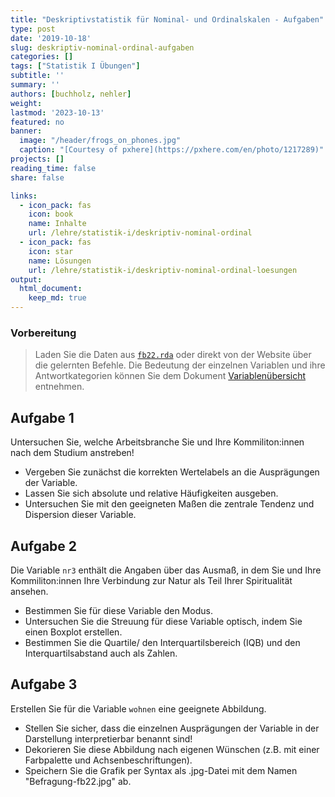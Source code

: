 ```yaml
---
title: "Deskriptivstatistik für Nominal- und Ordinalskalen - Aufgaben" 
type: post
date: '2019-10-18' 
slug: deskriptiv-nominal-ordinal-aufgaben
categories: [] 
tags: ["Statistik I Übungen"] 
subtitle: ''
summary: '' 
authors: [buchholz, nehler]
weight: 
lastmod: '2023-10-13'
featured: no
banner:
  image: "/header/frogs_on_phones.jpg"
  caption: "[Courtesy of pxhere](https://pxhere.com/en/photo/1217289)"
projects: []
reading_time: false
share: false

links:
  - icon_pack: fas
    icon: book
    name: Inhalte
    url: /lehre/statistik-i/deskriptiv-nominal-ordinal
  - icon_pack: fas
    icon: star
    name: Lösungen
    url: /lehre/statistik-i/deskriptiv-nominal-ordinal-loesungen
output:
  html_document:
    keep_md: true
---
```







### Vorbereitung

> Laden Sie die Daten aus [<i class="fas fa-download"></i> `fb22.rda`](/daten/fb22.rda) oder direkt von der Website über die gelernten Befehle. Die Bedeutung der einzelnen Variablen und ihre Antwortkategorien können Sie dem Dokument [Variablenübersicht](/lehre/statistik-i/variablen.pdf) entnehmen.


## Aufgabe 1

Untersuchen Sie, welche Arbeitsbranche Sie und Ihre Kommiliton:innen nach dem Studium anstreben!  

* Vergeben Sie zunächst die korrekten Wertelabels an die Ausprägungen der Variable.  
* Lassen Sie sich absolute und relative Häufigkeiten ausgeben.  
* Untersuchen Sie mit den geeigneten Maßen die zentrale Tendenz und Dispersion dieser Variable.  


## Aufgabe 2

Die Variable `nr3` enthält die Angaben über das Ausmaß, in dem Sie und Ihre Kommiliton:innen Ihre Verbindung zur Natur als Teil Ihrer Spiritualität ansehen.

* Bestimmen Sie für diese Variable den Modus.     
* Untersuchen Sie die Streuung für diese Variable optisch, indem Sie einen Boxplot erstellen.  
* Bestimmen Sie die Quartile/ den Interquartilsbereich (IQB) und den Interquartilsabstand auch als Zahlen.


## Aufgabe 3

Erstellen Sie für die Variable `wohnen` eine geeignete Abbildung.   

* Stellen Sie sicher, dass die einzelnen Ausprägungen der Variable in der Darstellung interpretierbar benannt sind!  
* Dekorieren Sie diese Abbildung nach eigenen Wünschen (z.B. mit einer Farbpalette und Achsenbeschriftungen).
* Speichern Sie die Grafik per Syntax als .jpg-Datei mit dem Namen "Befragung-fb22.jpg" ab.

